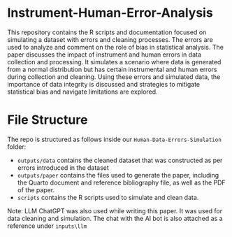 # Instrument-Human-Error-Analysis
This repository contains the R scripts and documentation focused on simulating a dataset with errors and cleaning processes. The errors are used to analyze and comment on the role of bias in statistical analysis. The paper discusses the impact of instrument and human errors in data collection and processing. It simulates a scenario where data is generated from a normal distribution but has certain instrumental and human errors during collection and cleaning. Using these errors and simulated data, the importance of data integrity is discussed and strategies to mitigate statistical bias and navigate limitations are explored.

# File Structure 
The repo is structured as follows inside our `Human-Data-Errors-Simulation` folder:

-   `outputs/data`  contains the cleaned dataset that was constructed as per errors introduced in the dataset
-    `outputs/paper` contains the files used to generate the paper, including the Quarto document and reference bibliography file, as well as the PDF of the paper. 
-   `scripts` contains the R scripts used to simulate and clean data.


Note: LLM ChatGPT was also used while writing this paper. It was used for data cleaning and simulation. The chat with the AI bot is also attached as a reference under `inputs\llm`


